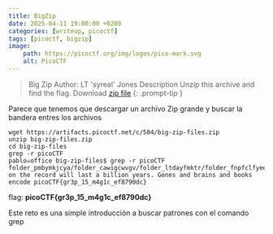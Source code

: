 ```yaml
---
title: BigZip
date: 2025-04-11 19:00:00 +0200
categories: [writeup, picoctf]
tags: [picoctf, bigzip]     
image:
    path: https://picoctf.org/img/logos/pico-mark.svg
    alt: PicoCTF
---
```


>Big Zip
Author: LT 'syreal' Jones
Description
Unzip this archive and find the flag.
Download [zip file](https://artifacts.picoctf.net/c/504/big-zip-files.zip)
{: .prompt-tip }


Parece que tenemos que descargar un archivo Zip grande y buscar la bandera entres los archivos
```shell
wget https://artifacts.picoctf.net/c/504/big-zip-files.zip
unzip big-zip-files.zip  
cd big-zip-files
grep -r picoCTF
pablo☠office big-zip-files$ grep -r picoCTF
folder_pmbymkjcya/folder_cawigcwvgv/folder_ltdayfmktr/folder_fnpfclfyee/whzxrpivpqld.txt:information on the record will last a billion years. Genes and brains and books encode picoCTF{gr3p_15_m4g1c_ef8790dc}
```

flag: **picoCTF{gr3p_15_m4g1c_ef8790dc}**

Este reto es una simple introducción a buscar patrones con el comando grep